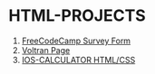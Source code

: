 # HTML-PROJECTS
<ol>
<li><a href="https://mariamharold.github.io/HTML-PROJECTS/freecodecamp-surveyform/" target="_blank">FreeCodeCamp Survey Form</a></li>
<li><a href="https://mariamharold.github.io/HTML-PROJECTS/voltran/" target="_blank">Voltran Page</a></li>
<li><a href="https://mariamharold.github.io/HTML-PROJECTS/Ios-Calculator/" target="_blank">IOS-CALCULATOR HTML/CSS</a></li>
</ol>
